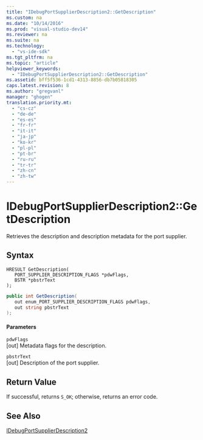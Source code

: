 ```yaml
---
title: "IDebugPortSupplierDescription2::GetDescription"
ms.custom: na
ms.date: "10/14/2016"
ms.prod: "visual-studio-dev14"
ms.reviewer: na
ms.suite: na
ms.technology: 
  - "vs-ide-sdk"
ms.tgt_pltfrm: na
ms.topic: "article"
helpviewer_keywords: 
  - "IDebugPortSupplierDescription2::GetDescription"
ms.assetid: bff5f536-1cd1-4313-8856-db7b05818305
caps.latest.revision: 8
ms.author: "gregvanl"
manager: "ghogen"
translation.priority.mt: 
  - "cs-cz"
  - "de-de"
  - "es-es"
  - "fr-fr"
  - "it-it"
  - "ja-jp"
  - "ko-kr"
  - "pl-pl"
  - "pt-br"
  - "ru-ru"
  - "tr-tr"
  - "zh-cn"
  - "zh-tw"
---
```

# IDebugPortSupplierDescription2::GetDescription
Retrieves the description and description metadata for the port supplier.  
  
## Syntax  
  
```cpp#  
HRESULT GetDescription(  
   PORT_SUPPLIER_DESCRIPTION_FLAGS *pdwFlags,  
   BSTR *pbstrText  
);  
```  
  
```c#  
public int GetDescription(  
   out enum_PORT_SUPPLIER_DESCRIPTION_FLAGS pdwFlags,  
   out string pbstrText  
);  
```  
  
#### Parameters  
 `pdwFlags`  
 [out] Metadata flags for the description.  
  
 `pbstrText`  
 [out] Description of the port supplier.  
  
## Return Value  
 If successful, returns `S_OK`; otherwise, returns an error code.  
  
## See Also  
 [IDebugPortSupplierDescription2](../extensibility/idebugportsupplierdescription2.md)